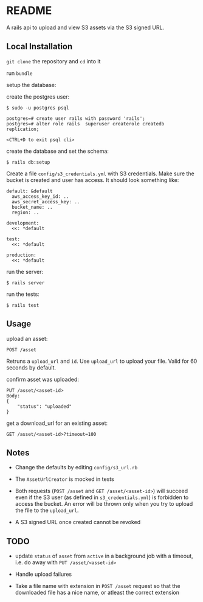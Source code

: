 # README

A rails api to upload and view S3 assets via the S3 signed URL.

## Local Installation

`git clone` the repository and `cd` into it

run `bundle`

setup the database:

create the postgres user:

    $ sudo -u postgres psql

    postgres=# create user rails with password 'rails';
    postgres=# alter role rails  superuser createrole createdb replication;

    <CTRL+D to exit psql cli>

create the database and set the schema:

    $ rails db:setup


Create a file `config/s3_credentials.yml` with S3 credentials. Make sure the bucket is created
and user has access. It should look something like:

    default: &default
      aws_access_key_id: ..
      aws_secret_access_key: ..
      bucket_name: ..
      region: ..

    development:
      <<: *default

    test:
      <<: *default

    production:
      <<: *default


run the server:

    $ rails server

run the tests:

    $ rails test



## Usage

upload an asset:

    POST /asset

Retruns a `upload_url` and `id`. Use `upload_url` to upload your file. Valid for 60 seconds by default.

confirm asset was uploaded:

    PUT ​/asset/​<asset-id>
    Body:
    {
        ​"status"​: ​"uploaded"
    }


get a download_url for an existing asset:

    GET /asset/<asset-​id​>?timeout=​100

## Notes

- Change the defaults by editing `config/s3_url.rb`

- The `AssetUrlCreator` is mocked in tests

- Both requests (`POST /asset` and `GET /asset/<asset-​id​>`) will succeed even if the S3 user
(as defined in `s3_credentials.yml`) is forbidden to access the bucket. An error will be thrown only
when you try to upload the file to the `upload_url`.

- A S3 signed URL once created cannot be revoked


## TODO

- update `status` of `asset` from `active` in a background job with a timeout,
i.e. do away with `PUT ​/asset/​<asset-id>`

- Handle upload failures

- Take a file name with extension in `POST /asset` request so that the downloaded file has a nice name,
or atleast the correct extension
